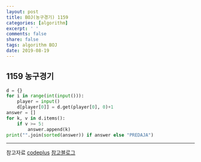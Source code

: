 ```yaml
---
layout: post
title: BOJ(농구경기) 1159
categories: [algorithm]
excerpt: ' '
comments: false
share: false
tags: algorithm BOJ
date: 2019-08-19
---
```


## 1159 농구경기

```python
d = {}
for i in range(int(input())):
    player = input()
    d[player[0]] = d.get(player[0], 0)+1
answer = []
for k, v in d.items():
    if v >= 5:
        answer.append(k)
print("".join(sorted(answer)) if answer else "PREDAJA")

```

---

참고자료
[codeplus](https://code.plus/course/33)
[참고블로그](https://blog.naver.com/PostView.nhn?blogId=occidere&logNo=220786307316&parentCategoryNo=&categoryNo=7&viewDate=&isShowPopularPosts=false&from=postView)
